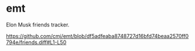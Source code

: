 # emt
Elon Musk friends tracker.

https://github.com/cmj/emt/blob/df5adfeaba8748727d16bfd74beaa2570ff0794e/friends.diff#L1-L50
